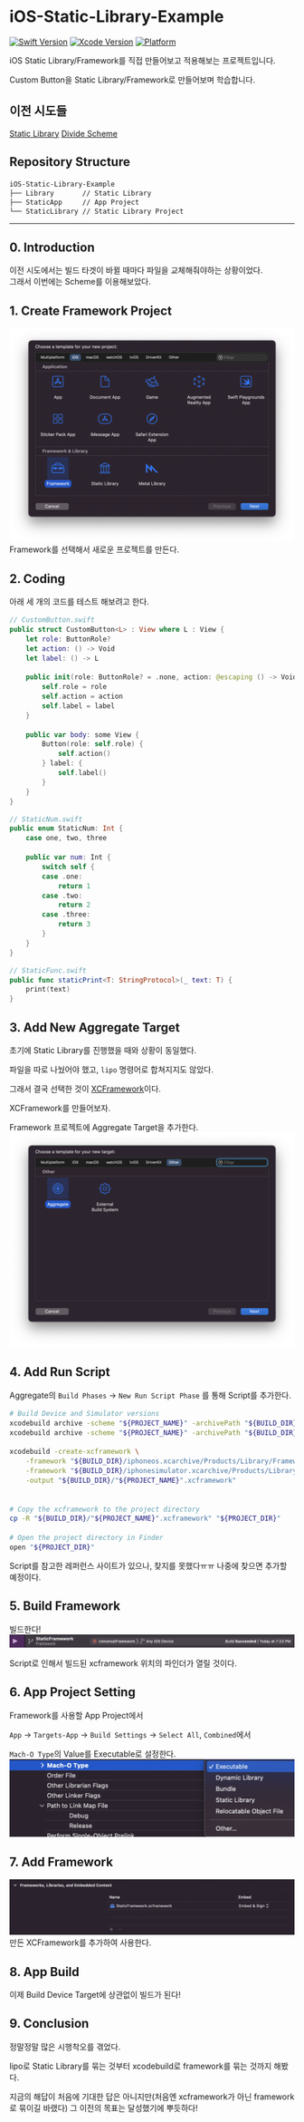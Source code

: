 # iOS-Static-Library-Example

[![Swift Version][swift-image]](https://swift.org/)
[![Xcode Version][Xcode-image]](https://developer.apple.com/kr/xcode/)
[![Platform][Platform-image]](https://developer.apple.com/kr/ios/)

[swift-image]:https://img.shields.io/badge/Swift-5.6-orange?style=flat
[Xcode-image]: https://img.shields.io/badge/Xcode-13.3-blue?style=flat
[Platform-image]: https://img.shields.io/badge/iOS-15.4+-blue?style=flat

iOS Static Library/Framework를 직접 만들어보고 적용해보는 프로젝트입니다.

Custom Button을 Static Library/Framework로 만들어보며 학습합니다.

## 이전 시도들
[Static Library](README-Library.md)
[Divide Scheme](README-Scheme.md)

## Repository Structure
``` shell
iOS-Static-Library-Example
├── Library       // Static Library
├── StaticApp     // App Project
└── StaticLibrary // Static Library Project
```

---
## 0. Introduction
이전 시도에서는 빌드 타겟이 바뀔 때마다 파일을 교체해줘야하는 상황이었다.   
그래서 이번에는 Scheme를 이용해보았다.

## 1. Create Framework Project
![CreateProj](gitImage/CreateProj-Framework.png)
Framework를 선택해서 새로운 프로젝트를 만든다.

## 2. Coding
아래 세 개의 코드를 테스트 해보려고 한다.

``` swift
// CustomButton.swift
public struct CustomButton<L> : View where L : View {
    let role: ButtonRole?
    let action: () -> Void
    let label: () -> L

    public init(role: ButtonRole? = .none, action: @escaping () -> Void, @ViewBuilder label: @escaping () -> L) {
        self.role = role
        self.action = action
        self.label = label
    }
    
    public var body: some View {
        Button(role: self.role) {
            self.action()
        } label: {
            self.label()
        }
    }
}
```

``` swift
// StaticNum.swift
public enum StaticNum: Int {
    case one, two, three
    
    public var num: Int {
        switch self {
        case .one:
            return 1
        case .two:
            return 2
        case .three:
            return 3
        }
    }
}
```

``` swift
// StaticFunc.swift
public func staticPrint<T: StringProtocol>(_ text: T) {
    print(text)
}
```

## 3. Add New Aggregate Target
초기에 Static Library를 진행했을 때와 상황이 동일했다.

파일을 따로 나눴어야 했고, `lipo` 명령어로 합쳐지지도 않았다.

그래서 결국 선택한 것이 [XCFramework](https://help.apple.com/xcode/mac/11.4/#/dev6f6ac218b)이다.

XCFramework를 만들어보자.

Framework 프로젝트에 Aggregate Target을 추가한다.
![Aggregate](gitImage/Aggregate.png)

## 4. Add Run Script

Aggregate의 `Build Phases` -> `New Run Script Phase` 를 통해 Script를 추가한다.
``` bash
# Build Device and Simulator versions
xcodebuild archive -scheme "${PROJECT_NAME}" -archivePath "${BUILD_DIR}/iphoneos.xcarchive" -sdk iphoneos SKIP_INSTALL=NO BUILD_LIBRARY_FOR_DISTRIBUTION=YES
xcodebuild archive -scheme "${PROJECT_NAME}" -archivePath "${BUILD_DIR}/iphonesimulator.xcarchive" -sdk iphonesimulator SKIP_INSTALL=NO BUILD_LIBRARY_FOR_DISTRIBUTION=YES

xcodebuild -create-xcframework \
    -framework "${BUILD_DIR}/iphoneos.xcarchive/Products/Library/Frameworks/"${PROJECT_NAME}".framework" \
    -framework "${BUILD_DIR}/iphonesimulator.xcarchive/Products/Library/Frameworks/"${PROJECT_NAME}".framework" \
    -output "${BUILD_DIR}/"${PROJECT_NAME}".xcframework"

    
# Copy the xcframework to the project directory
cp -R "${BUILD_DIR}/"${PROJECT_NAME}".xcframework" "${PROJECT_DIR}"

# Open the project directory in Finder
open "${PROJECT_DIR}"
```
Script를 참고한 레퍼런스 사이트가 있으나, 찾지를 못했다ㅠㅠ 나중에 찾으면 추가할 예정이다.

## 5. Build Framework
빌드한다!
![Build-Framework](gitImage/Build-Framework.png)

Script로 인해서 빌드된 xcframework 위치의 파인더가 열릴 것이다.

## 6. App Project Setting
Framework를 사용할 App Project에서

`App` -> `Targets-App` -> `Build Settings` -> `Select All`, `Combined`에서

`Mach-O Type`의 Value를 Executable로 설정한다.
![Mach-O-Executable](gitImage/Mach-O-Executable.png)

## 7. Add Framework
![Add-Framework](gitImage/Add-Framework.png)
만든 XCFramework를 추가하여 사용한다.

## 8. App Build
이제 Build Device Target에 상관없이 빌드가 된다!

## 9. Conclusion
정말정말 많은 시행착오를 겪었다.

lipo로 Static Library를 묶는 것부터 xcodebuild로 framework를 묶는 것까지 해봤다.

지금의 해답이 처음에 기대한 답은 아니지만(처음엔 xcframework가 아닌 framework로 묶이길 바랬다) 그 이전의 목표는 달성했기에 뿌듯하다!